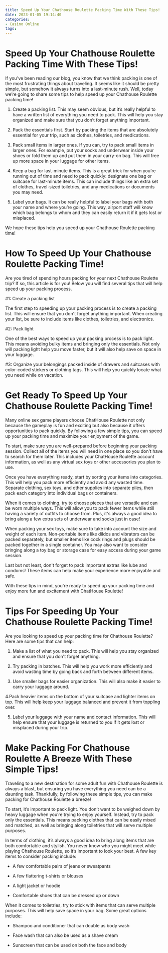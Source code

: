 ```yaml
---
title: Speed Up Your Chathouse Roulette Packing Time With These Tips!
date: 2023-01-05 19:14:40
categories:
- Casino Online
tags:
---
```



#  Speed Up Your Chathouse Roulette Packing Time With These Tips!

If you’ve been reading our blog, you know that we think packing is one of the most frustrating things about traveling. It seems like it should be pretty simple, but somehow it always turns into a last-minute rush. Well, today we’re going to share some tips to help speed up your Chathouse Roulette packing time!

1. Create a packing list. This may seem obvious, but it’s really helpful to have a written list of everything you need to pack. This will help you stay organized and make sure that you don’t forget anything important.

2. Pack the essentials first. Start by packing the items that are absolutely essential for your trip, such as clothes, toiletries, and medications.

3. Pack small items in larger ones. If you can, try to pack small items in larger ones. For example, put your socks and underwear inside your shoes or fold them up and put them in your carry-on bag. This will free up more space in your luggage for other items.

4. Keep a bag for last-minute items. This is a great trick for when you’re running out of time and need to pack quickly: designate one bag or suitcase for last-minute items. This can include things like an extra set of clothes, travel-sized toiletries, and any medications or documents you may need.

5. Label your bags. It can be really helpful to label your bags with both your name and where you’re going. This way, airport staff will know which bag belongs to whom and they can easily return it if it gets lost or misplaced.

We hope these tips help you speed up your Chathouse Roulette packing time!

#  How To Speed Up Your Chathouse Roulette Packing Time!

Are you tired of spending hours packing for your next Chathouse Roulette trip? If so, this article is for you! Below you will find several tips that will help speed up your packing process.

#1: Create a packing list

The first step to speeding up your packing process is to create a packing list. This will ensure that you don't forget anything important. When creating your list, be sure to include items like clothes, toiletries, and electronics.

#2: Pack light

One of the best ways to speed up your packing process is to pack light. This means avoiding bulky items and bringing only the essentials. Not only will packing light help you move faster, but it will also help save on space in your luggage.

#3: Organize your belongings
packed inside of drawers and suitcases with color-coded stickers or clothing tags. This will help you quickly locate what you need while on vacation. 



#  Get Ready To Speed Up Your Chathouse Roulette Packing Time!

Many online sex game players choose ChatHouse Roulette not only because the gameplay is fun and exciting but also because it offers opportunities to pack quickly. By following a few simple tips, you can speed up your packing time and maximize your enjoyment of the game.

To start, make sure you are well-prepared before beginning your packing session. Collect all of the items you will need in one place so you don't have to search for them later. This includes your ChatHouse Roulette account information, as well as any virtual sex toys or other accessories you plan to use.

Once you have everything ready, start by sorting your items into categories. This will help you pack more efficiently and avoid any wasted time. Separate clothing, sex toys, and other supplies into separate piles, then pack each category into individual bags or containers.

When it comes to clothing, try to choose pieces that are versatile and can be worn multiple ways. This will allow you to pack fewer items while still having a variety of outfits to choose from. Plus, it's always a good idea to bring along a few extra sets of underwear and socks just in case!

When packing your sex toys, make sure to take into account the size and weight of each item. Non-portable items like dildos and vibrators can be packed separately, but smaller items like cock rings and plugs should be packed together in a single container. You may also want to consider bringing along a toy bag or storage case for easy access during your game session.

Last but not least, don't forget to pack important extras like lube and condoms! These items can help make your experience more enjoyable and safe.

With these tips in mind, you're ready to speed up your packing time and enjoy more fun and excitement with ChatHouse Roulette!

#  Tips For Speeding Up Your Chathouse Roulette Packing Time!

Are you looking to speed up your packing time for Chathouse Roulette? Here are some tips that can help:

1. Make a list of what you need to pack. This will help you stay organized and ensure that you don't forget anything.

2. Try packing in batches. This will help you work more efficiently and avoid wasting time by going back and forth between different items.

3. Use smaller bags for easier organization. This will also make it easier to carry your luggage around.

4.Pack heavier items on the bottom of your suitcase and lighter items on top. This will help keep your luggage balanced and prevent it from toppling over.

5. Label your luggage with your name and contact information. This will help ensure that your luggage is returned to you if it gets lost or misplaced during your trip.

#  Make Packing For Chathouse Roulette A Breeze With These Simple Tips!

Traveling to a new destination for some adult fun with Chathouse Roulette is always a blast, but ensuring you have everything you need can be a daunting task. Thankfully, by following these simple tips, you can make packing for Chathouse Roulette a breeze!

To start, it’s important to pack light. You don’t want to be weighed down by heavy luggage when you’re trying to enjoy yourself. Instead, try to pack only the essentials. This means packing clothes that can be easily mixed and matched, as well as bringing along toiletries that will serve multiple purposes.

In terms of clothing, it’s always a good idea to bring along items that are both comfortable and stylish. You never know who you might meet while playing Chathouse Roulette, so it’s important to look your best. A few key items to consider packing include:

- A few comfortable pairs of jeans or sweatpants

- A few flattering t-shirts or blouses

- A light jacket or hoodie

- Comfortable shoes that can be dressed up or down

When it comes to toiletries, try to stick with items that can serve multiple purposes. This will help save space in your bag. Some great options include:

- Shampoo and conditioner that can double as body wash

- Face wash that can also be used as a shave cream

- Sunscreen that can be used on both the face and body